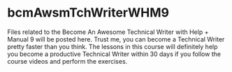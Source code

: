 # bcmAwsmTchWriterWHM9
Files related to the Become An Awesome Technical Writer with Help + Manual 9 will be posted here. Trust me, you can become a Technical Writer pretty faster than you think. The lessons in this 
course will definitely help you become a productive Technical Writer within 30 days if you follow the course videos and perform the exercises. 
